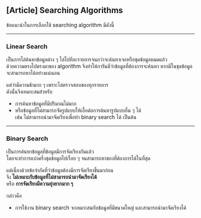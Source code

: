 ## [Article] Searching Algorithms

ข้อแนะนำในการเลือกใช้ searching algorithm มีดังนี้

---

### Linear Search

เป็นการไล่ค้นหาข้อมูลต่าง ๆ ไล่ไปทีละรายการจนกว่าจะค้นหาเจอหรือชุดข้อมูลหมดแล้ว  
ด้วยความตรงไปตรงมาของ algorithm จึงทำให้การันตีว่าข้อมูลที่ต้องการจะค้นหา หากมีในชุดข้อมูลจะสามารถหาได้อย่างแน่นอน  

แต่ว่ามีความช้ามาก ๆ เพราะไล่ตรวจสอบของทุกรายการ  
ดังนั้นจึงเหมาะสมสำหรับ  
- การค้นหาข้อมูลที่มีปริมาณไม่มาก  
- หรือข้อมูลที่ไม่สามารถจัดรูปแบบให้เอื้อต่อการค้นหารูปแบบอื่น ๆ ได้  
เช่น ไม่สามารถนำมาจัดเรียงเพื่อทำ binary search ได้ เป็นต้น

---

### Binary Search

เป็นการค้นหาข้อมูลที่ข้อมูลมีการจัดเรียงกันแล้ว  
โดยจะทำการแบ่งครึ่งชุดข้อมูลไปเรื่อย ๆ จนสามารถหาของที่ต้องการได้ในที่สุด  

แต่เนื่องด้วยข้อจำกัดที่ว่าข้อมูลต้องมีการจัดเรียงขึ้นมาก่อน  
จึง **ไม่เหมาะกับข้อมูลที่ไม่สามารถนำมาจัดเรียงได้**  
หรือ **การจัดเรียงมีความยุ่งยากมาก ๆ**

กล่าวคือ  
- การใช้งาน binary search จะเหมาะสมกับข้อมูลที่มีขนาดใหญ่  และสามารถนำมาจัดเรียงได้
